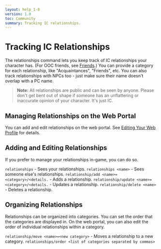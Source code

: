 ```yaml
---
layout: help_1-0
version: 1.0
toc: Community
summary: Tracking IC relationships.
---
```

# Tracking IC Relationships

The relationships command lets you keep track of IC relationships your character has.  (For OOC friends, see [Friends](/help/1-0/friends/friends).) You can provide a category for each relationship, like "Acquaintances", "Friends", etc.   You can also track relationships with NPCs too - just make sure their name doesn't overlap with a PC name.

> **Note:**  All relationships are public and can be seen by anyone.  Please don't get bent out of shape if someone has an unflattering or inaccurate opinion of your character.  It's just IC.

## Managing Relationships on the Web Portal

You can add and edit relationships on the web portal.  See [Editing Your Web Profile](/help/1-0/website/web_profile) for details.

## Adding and Editing Relationships

If you prefer to manage your relationships in-game, you can do so.

`relationships` - Sees your relationships.
`relationships <name>` - Sees someone else's relationships.
`relationship/add <name>=<category>/<details.` - Adds a relationship.
`relationship/update <name>=<category>/<details.` - Updates a relationship.
`relationship/delete <name>` - Deletes a relationship.

## Organizing Relationships

Relationships can be organized into categories.  You can set the order that the categories are displayed in.  On the web portal, you can also edit the order of individual relationships within a category.

`relationship/move <name>=<new category>` - Moves a relationship to a new category.
`relationships/order <list of categories separated by commas>`